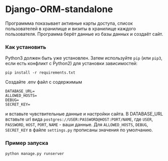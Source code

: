 # Django-ORM-standalone

Программма показывает активные карты доступа, список пользователей в хранилище и визиты в хранилище каждого пользователя. Программа берёт данные из базы данных и создаёт сайт.

### Как установить

Python3 должен быть уже установлен. 
Затем используйте `pip` (или `pip3`, если есть конфликт с Python2) для установки зависимостей:
```
pip install -r requirements.txt
```
Создайте .env файл с содержимым
```
DATABASE_URL=
ALLOWED_HOSTS=
DEBUG=
SECRET_KEY=
```
и вставьте чувствительные данные и настройки сайта. В DATABASE_URL вставьте url вида `postgres://USER:PASSWORD@HOST:PORT/NAME`, где `USER`, `PASSWORD`, `HOST`, `PORT`, `NAME` - ваши данные. Для `ALLOWED_HOSTS`, `DEBUG`, `SECRET_KEY` в файле `settings.py` прописаны значения по умолчанию. 

### Пример запуска

```
python manage.py runserver
```
